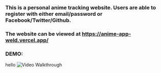 ### This is a personal anime tracking website.  Users are able to register with either email/password or Facebook/Twitter/Github.

### The website can be viewed at https://anime-app-weld.vercel.app/ 

### DEMO:
hello
<img src="http://g.recordit.co/DwS1Dra0Ke.gif" title='Video Walkthrough' width='' alt='Video Walkthrough' /> 
